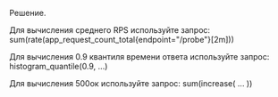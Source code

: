 Решение.

Для вычисления среднего RPS используйте запрос: sum(rate(app_request_count_total{endpoint="/probe"}[2m])) 

Для вычисления 0.9 квантиля времени ответа используйте запрос: histogram_quantile(0.9, ...)

Для вычисления 500ок используйте запрос: sum(increase( ... ))
